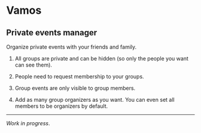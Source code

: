 # Vamos

## Private events manager

Organize private events with your friends and family.

1. All groups are private and can be hidden (so only the people you want can see them).

2. People need to request membership to your groups.

3. Group events are only visible to group members.

4. Add as many group organizers as you want. You can even set all members to be organizers by default.

---

*Work in progress*.
